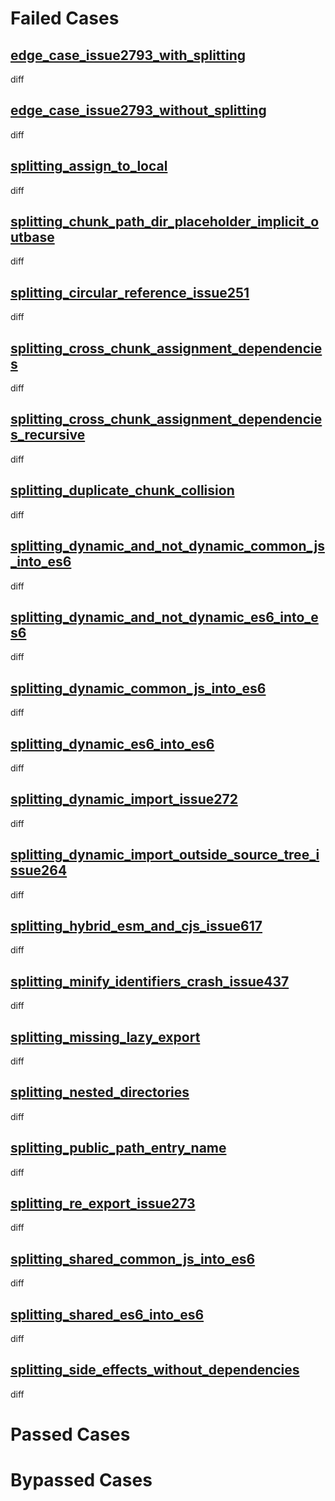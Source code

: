 # Failed Cases
## [edge_case_issue2793_with_splitting](../../../crates/rolldown/tests/esbuild/splitting/edge_case_issue2793_with_splitting/diff.md)
  diff
## [edge_case_issue2793_without_splitting](../../../crates/rolldown/tests/esbuild/splitting/edge_case_issue2793_without_splitting/diff.md)
  diff
## [splitting_assign_to_local](../../../crates/rolldown/tests/esbuild/splitting/splitting_assign_to_local/diff.md)
  diff
## [splitting_chunk_path_dir_placeholder_implicit_outbase](../../../crates/rolldown/tests/esbuild/splitting/splitting_chunk_path_dir_placeholder_implicit_outbase/diff.md)
  diff
## [splitting_circular_reference_issue251](../../../crates/rolldown/tests/esbuild/splitting/splitting_circular_reference_issue251/diff.md)
  diff
## [splitting_cross_chunk_assignment_dependencies](../../../crates/rolldown/tests/esbuild/splitting/splitting_cross_chunk_assignment_dependencies/diff.md)
  diff
## [splitting_cross_chunk_assignment_dependencies_recursive](../../../crates/rolldown/tests/esbuild/splitting/splitting_cross_chunk_assignment_dependencies_recursive/diff.md)
  diff
## [splitting_duplicate_chunk_collision](../../../crates/rolldown/tests/esbuild/splitting/splitting_duplicate_chunk_collision/diff.md)
  diff
## [splitting_dynamic_and_not_dynamic_common_js_into_es6](../../../crates/rolldown/tests/esbuild/splitting/splitting_dynamic_and_not_dynamic_common_js_into_es6/diff.md)
  diff
## [splitting_dynamic_and_not_dynamic_es6_into_es6](../../../crates/rolldown/tests/esbuild/splitting/splitting_dynamic_and_not_dynamic_es6_into_es6/diff.md)
  diff
## [splitting_dynamic_common_js_into_es6](../../../crates/rolldown/tests/esbuild/splitting/splitting_dynamic_common_js_into_es6/diff.md)
  diff
## [splitting_dynamic_es6_into_es6](../../../crates/rolldown/tests/esbuild/splitting/splitting_dynamic_es6_into_es6/diff.md)
  diff
## [splitting_dynamic_import_issue272](../../../crates/rolldown/tests/esbuild/splitting/splitting_dynamic_import_issue272/diff.md)
  diff
## [splitting_dynamic_import_outside_source_tree_issue264](../../../crates/rolldown/tests/esbuild/splitting/splitting_dynamic_import_outside_source_tree_issue264/diff.md)
  diff
## [splitting_hybrid_esm_and_cjs_issue617](../../../crates/rolldown/tests/esbuild/splitting/splitting_hybrid_esm_and_cjs_issue617/diff.md)
  diff
## [splitting_minify_identifiers_crash_issue437](../../../crates/rolldown/tests/esbuild/splitting/splitting_minify_identifiers_crash_issue437/diff.md)
  diff
## [splitting_missing_lazy_export](../../../crates/rolldown/tests/esbuild/splitting/splitting_missing_lazy_export/diff.md)
  diff
## [splitting_nested_directories](../../../crates/rolldown/tests/esbuild/splitting/splitting_nested_directories/diff.md)
  diff
## [splitting_public_path_entry_name](../../../crates/rolldown/tests/esbuild/splitting/splitting_public_path_entry_name/diff.md)
  diff
## [splitting_re_export_issue273](../../../crates/rolldown/tests/esbuild/splitting/splitting_re_export_issue273/diff.md)
  diff
## [splitting_shared_common_js_into_es6](../../../crates/rolldown/tests/esbuild/splitting/splitting_shared_common_js_into_es6/diff.md)
  diff
## [splitting_shared_es6_into_es6](../../../crates/rolldown/tests/esbuild/splitting/splitting_shared_es6_into_es6/diff.md)
  diff
## [splitting_side_effects_without_dependencies](../../../crates/rolldown/tests/esbuild/splitting/splitting_side_effects_without_dependencies/diff.md)
  diff
# Passed Cases
# Bypassed Cases
